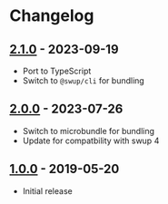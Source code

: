 # Changelog

## [2.1.0] - 2023-09-19

- Port to TypeScript
- Switch to `@swup/cli` for bundling

## [2.0.0] - 2023-07-26

- Switch to microbundle for bundling
- Update for compatbility with swup 4

## [1.0.0] - 2019-05-20

- Initial release

[2.1.0]: https://github.com/swup/theme/releases/tag/2.1.0
[2.0.0]: https://github.com/swup/theme/releases/tag/2.0.0
[1.0.0]: https://github.com/swup/theme/releases/tag/1.0.0
